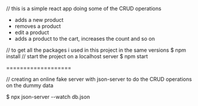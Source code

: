 // this is a simple react app doing some of the CRUD operations 

- adds a new product
- removes a product
- edit a product
- adds a product to the cart, increases the count and so on



// to get all the packages i used in this project in the same versions
$ npm install 
//  start the project on a localhost server 
$ npm start 

===================

// creating an online fake server with json-server to do the CRUD operations on the dummy data 

$ npx json-server --watch db.json





